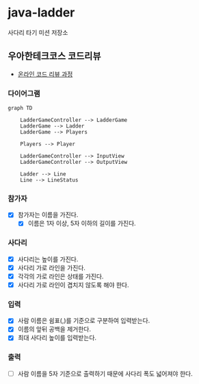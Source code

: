 # java-ladder

사다리 타기 미션 저장소

## 우아한테크코스 코드리뷰

- [온라인 코드 리뷰 과정](https://github.com/woowacourse/woowacourse-docs/blob/master/maincourse/README.md)

### 다이어그램

```mermaid
graph TD

    LadderGameController --> LadderGame
    LadderGame --> Ladder
    LadderGame --> Players

    Players --> Player

    LadderGameController --> InputView
    LadderGameController --> OutputView

    Ladder --> Line
    Line --> LineStatus
```

### 참가자

- [x] 참가자는 이름을 가진다.
    - [x] 이름은 1자 이상, 5자 이하의 길이를 가진다.

### 사다리

- [x] 사다리는 높이를 가진다.
- [x] 사다리 가로 라인을 가진다.
- [x] 각각의 가로 라인은 상태를 가진다.
- [x] 사다리 가로 라인이 겹치지 않도록 해야 한다.

### 입력

- [x] 사람 이름은 쉼표(,)를 기준으로 구분하여 입력받는다.
- [x] 이름의 앞뒤 공백을 제거한다.
- [x] 최대 사다리 높이를 입력받는다.

### 출력

- [ ] 사람 이름을 5자 기준으로 출력하기 때문에 사다리 폭도 넓어져야 한다.


